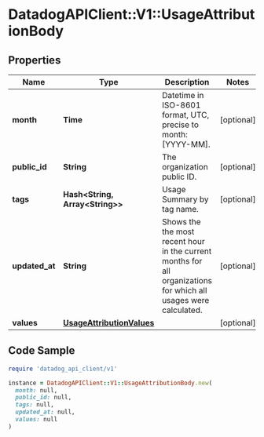 # DatadogAPIClient::V1::UsageAttributionBody

## Properties

| Name | Type | Description | Notes |
| ---- | ---- | ----------- | ----- |
| **month** | **Time** | Datetime in ISO-8601 format, UTC, precise to month: [YYYY-MM]. | [optional] |
| **public_id** | **String** | The organization public ID. | [optional] |
| **tags** | **Hash&lt;String, Array&lt;String&gt;&gt;** | Usage Summary by tag name. | [optional] |
| **updated_at** | **String** | Shows the the most recent hour in the current months for all organizations for which all usages were calculated. | [optional] |
| **values** | [**UsageAttributionValues**](UsageAttributionValues.md) |  | [optional] |

## Code Sample

```ruby
require 'datadog_api_client/v1'

instance = DatadogAPIClient::V1::UsageAttributionBody.new(
  month: null,
  public_id: null,
  tags: null,
  updated_at: null,
  values: null
)
```

